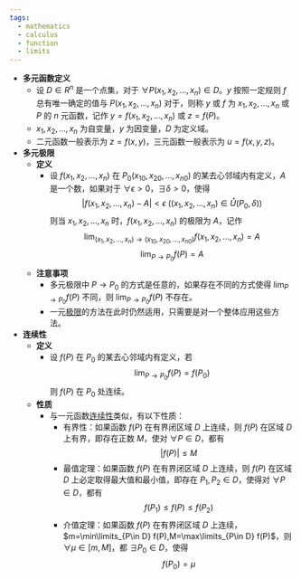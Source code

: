 ```yaml
---
tags:
  - mathematics
  - calculus
  - function
  - limits
---
```

- **多元函数定义**
    - 设 $D\in R^n$ 是一个点集，对于 $\forall P(x_1,x_2,\dots,x_n)\in D$。$y$ 按照一定规则 $f$ 总有唯一确定的值与 $P(x_1,x_2,\dots,x_n)$ 对于，则称 $y$ 或 $f$ 为 $x_1,x_2,\dots,x_n$ 或 $P$ 的 $n$ 元函数，记作 $y=f(x_1,x_2,\dots,x_n)$ 或 $z=f(P)$。
    - $x_1,x_2,\dots,x_n$ 为自变量，$y$ 为因变量，$D$ 为定义域。
    - 二元函数一般表示为 $z=f(x,y)$，三元函数一般表示为 $u=f(x,y,z)$。
- **多元极限**
    - **定义**
        - 设 $f(x_1,x_2,\dots,x_n)$ 在 $P_0(x_{10},x_{20},\dots,x_{n0})$ 的某去心邻域内有定义，$A$ 是一个数，如果对于 $\forall \epsilon>0$，$\exists \delta>0$，使得
          $$
          |f(x_1,x_2,\dots,x_n)-A|<\epsilon\ \left((x_1,x_2,\dots,x_n)\in \mathring U(P_0, \delta)\right)
          $$
          则当 $x_1,x_2,\dots,x_n$ 时，$f(x_1,x_2,\dots,x_n)$ 的极限为 $A$，记作
          $$
          \lim_{(x_1,x_2,\dots,x_n)\to(x_{10},x_{20},\dots,x_{n0})} f(x_1,x_2,\dots,x_n)=A
          $$
          $$
          \lim_{P\to P_0} f(P)=A
          $$
    - **注意事项**
        - 多元极限中 $P\to P_0$ 的方式是任意的，如果存在不同的方式使得 $\lim_{P\to P_0} f(P)$ 不同，则 $\lim_{P\to P_0} f(P)$ 不存在。
        - 一元[极限](/notes/docs/mathematics/calculus/limit)的方法在此时仍然适用，只需要是对一个整体应用这些方法。
- **连续性**
    - **定义**
        - 设 $f(P)$ 在 $P_0$ 的某去心邻域内有定义，若
          $$
          \lim_{P\to P_0} f(P)=f(P_0)
          $$
          则 $f(P)$ 在 $P_0$ 处连续。
    - **性质**
        - 与一元函数[连续性](/notes/docs/mathematics/calculus/function#oi6fm3)类似，有以下性质：
            - 有界性：如果函数 $f(P)$ 在有界闭区域 $D$ 上连续，则 $f(P)$ 在区域 $D$ 上有界，即存在正数 $M$，使对 $\forall P\in D$，都有
              $$
              |f(P)|\le M
              $$
            - 最值定理：如果函数 $f(P)$ 在有界闭区域 $D$ 上连续，则 $f(P)$ 在区域 $D$ 上必定取得最大值和最小值，即存在 $P_1,P_2\in D$，使得对 $\forall P\in D$，都有
              $$
              f(P_1)\le f(P)\le f(P_2)
              $$
            - 介值定理：如果函数 $f(P)$ 在有界闭区域 $D$ 上连续，$m=\min\limits_{P\in D} f(P),M=\max\limits_{P\in D} f(P)$，则 $\forall \mu\in [m,M]$，都 $\exists P_0\in D$，使得
              $$
              f(P_0)=\mu
              $$
